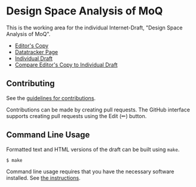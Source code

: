 # Design Space Analysis of MoQ

This is the working area for the individual Internet-Draft, "Design Space Analysis of MoQ".

* [Editor's Copy](https://VMatrix1900.github.io/moq-design-space-analysis-of-moq/#go.draft-shi-moq-design-space-analysis-of-moq.html)
* [Datatracker Page](https://datatracker.ietf.org/doc/draft-shi-moq-design-space-analysis-of-moq)
* [Individual Draft](https://datatracker.ietf.org/doc/html/draft-shi-moq-design-space-analysis-of-moq)
* [Compare Editor's Copy to Individual Draft](https://VMatrix1900.github.io/moq-design-space-analysis-of-moq/#go.draft-shi-moq-design-space-analysis-of-moq.diff)


## Contributing

See the
[guidelines for contributions](https://github.com/VMatrix1900/moq-design-space-analysis-of-moq/blob/main/CONTRIBUTING.md).

Contributions can be made by creating pull requests.
The GitHub interface supports creating pull requests using the Edit (✏) button.


## Command Line Usage

Formatted text and HTML versions of the draft can be built using `make`.

```sh
$ make
```

Command line usage requires that you have the necessary software installed.  See
[the instructions](https://github.com/martinthomson/i-d-template/blob/main/doc/SETUP.md).

